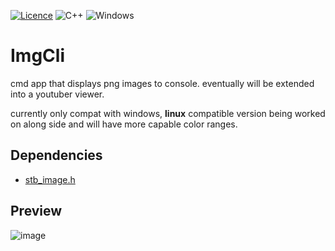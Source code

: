 [![Licence](https://img.shields.io/github/license/Ileriayo/markdown-badges?style=for-the-badge)](./LICENSE)
![C++](https://img.shields.io/badge/c++-%2300599C.svg?style=for-the-badge&logo=c%2B%2B&logoColor=white)
![Windows](https://img.shields.io/badge/Windows-0078D6?style=for-the-badge&logo=windows&logoColor=white)

# ImgCli
cmd app that displays png images to console. eventually will be extended into a youtuber viewer.

currently only compat with windows, **linux** compatible version being worked on along side and will have more capable color ranges.

## Dependencies
* [stb_image.h](https://github.com/nothings/stb/blob/master/stb_image.h)

## Preview
![image](https://github.com/reallypseudo/ImgCli/assets/126140186/57b82394-82c9-4535-9bdf-6f9c7e8e59d1)
